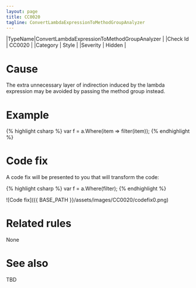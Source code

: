 ```yaml
---
layout: page
title: CC0020
tagline: ConvertLambdaExpressionToMethodGroupAnalyzer
---
```


|TypeName|ConvertLambdaExpressionToMethodGroupAnalyzer |
|Check Id | CC0020 |
|Category | Style |
|Severity | Hidden |

# Cause

The extra unnecessary layer of indirection induced by the lambda expression may be avoided by passing the method group instead.

# Example

{% highlight csharp %}
var f = a.Where(item => filter(item));
{% endhighlight %}

# Code fix

A code fix will be presented to you that will transform the code:

{% highlight csharp %}
var f = a.Where(filter);
{% endhighlight %}

![Code fix]({{ BASE_PATH }}/assets/images/CC0020/codefix0.png)

# Related rules

None

# See also

TBD
